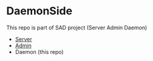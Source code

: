 # DaemonSide
This repo is part of SAD project (Server Admin Daemon)


* [Server](https://github.com/Zachysa/PRG_BackUp_v1.00)
* [Admin](https://github.com/Zachysa/PRG-angular)
* Daemon (this repo)
